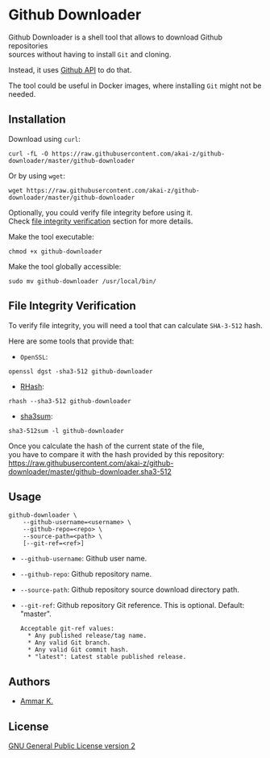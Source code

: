 # Github Downloader

Github Downloader is a shell tool that allows to download Github repositories  
sources without having to install `Git` and cloning.

Instead, it uses [Github API](https://developer.github.com/v3/) to do that.

The tool could be useful in Docker images, where installing `Git` might not be needed.

## Installation

Download using `curl`:
```
curl -fL -O https://raw.githubusercontent.com/akai-z/github-downloader/master/github-downloader
```

Or by using `wget`:
```
wget https://raw.githubusercontent.com/akai-z/github-downloader/master/github-downloader
```

Optionally, you could verify file integrity before using it.  
Check [file integrity verification](#file-integrity-verification) section for more details.

Make the tool executable:
```
chmod +x github-downloader
```

Make the tool globally accessible:
```
sudo mv github-downloader /usr/local/bin/
```

## File Integrity Verification

To verify file integrity, you will need a tool that can calculate `SHA-3-512` hash.

Here are some tools that provide that:  
* `OpenSSL`:
```
openssl dgst -sha3-512 github-downloader
```

* [RHash](https://github.com/rhash/RHash):
```
rhash --sha3-512 github-downloader
```

* [sha3sum](https://github.com/maandree/sha3sum):
```
sha3-512sum -l github-downloader
```

Once you calculate the hash of the current state of the file,  
you have to compare it with the hash provided by this repository:  
https://raw.githubusercontent.com/akai-z/github-downloader/master/github-downloader.sha3-512

## Usage

```
github-downloader \
    --github-username=<username> \
    --github-repo=<repo> \
    --source-path=<path> \
    [--git-ref=<ref>]
```

* `--github-username`: Github user name.

* `--github-repo`: Github repository name.

* `--source-path`: Github repository source download directory path.

* `--git-ref`: Github repository Git reference. This is optional. Default: "master".

      Acceptable git-ref values:
        * Any published release/tag name.
        * Any valid Git branch.
        * Any valid Git commit hash.
        * "latest": Latest stable published release.

## Authors

* [Ammar K.](https://github.com/akai-z)

## License

[GNU General Public License version 2](LICENSE)
